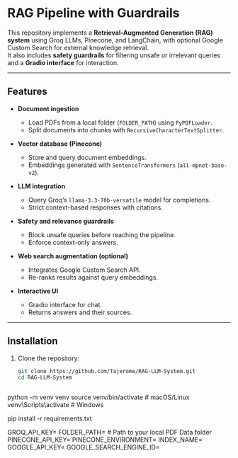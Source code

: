 # RAG Pipeline with Guardrails

This repository implements a **Retrieval-Augmented Generation (RAG) system** using Groq LLMs, Pinecone, and LangChain, with optional Google Custom Search for external knowledge retrieval.  
It also includes **safety guardrails** for filtering unsafe or irrelevant queries and a **Gradio interface** for interaction.

---

## Features

- **Document ingestion**
  - Load PDFs from a local folder (`FOLDER_PATH`) using `PyPDFLoader`.
  - Split documents into chunks with `RecursiveCharacterTextSplitter`.

- **Vector database (Pinecone)**
  - Store and query document embeddings.
  - Embeddings generated with `SentenceTransformers` (`all-mpnet-base-v2`).

- **LLM integration**
  - Query Groq’s `llama-3.3-70b-versatile` model for completions.
  - Strict context-based responses with citations.

- **Safety and relevance guardrails**
  - Block unsafe queries before reaching the pipeline.
  - Enforce context-only answers.

- **Web search augmentation (optional)**
  - Integrates Google Custom Search API.
  - Re-ranks results against query embeddings.

- **Interactive UI**
  - Gradio interface for chat.
  - Returns answers and their sources.

---

## Installation

1. Clone the repository:
   ```bash
   git clone https://github.com/Tajerome/RAG-LLM-System.git
   cd RAG-LLM-System



python -m venv venv
source venv/bin/activate   # macOS/Linux
venv\Scripts\activate      # Windows


pip install -r requirements.txt


GROQ_API_KEY=
FOLDER_PATH= # Path to your local PDF Data folder
PINECONE_API_KEY=
PINECONE_ENVIRONMENT=
INDEX_NAME=
GOOGLE_API_KEY=
GOOGLE_SEARCH_ENGINE_ID=
